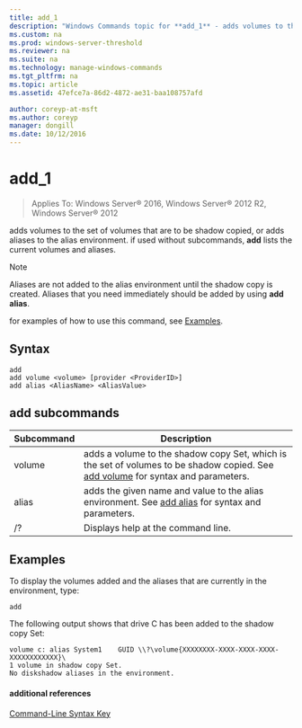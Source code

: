 ```yaml
---
title: add_1
description: "Windows Commands topic for **add_1** - adds volumes to the set of volumes that are to be shadow copied, or adds aliases to the alias environment."
ms.custom: na
ms.prod: windows-server-threshold
ms.reviewer: na
ms.suite: na
ms.technology: manage-windows-commands
ms.tgt_pltfrm: na
ms.topic: article
ms.assetid: 47efce7a-86d2-4872-ae31-baa108757afd

author: coreyp-at-msft
ms.author: coreyp
manager: dongill
ms.date: 10/12/2016
---
```

# add_1

>Applies To: Windows Server&reg; 2016, Windows Server&reg; 2012 R2, Windows Server&reg; 2012

adds volumes to the set of volumes that are to be shadow copied, or adds aliases to the alias environment. if used without subcommands, **add** lists the current volumes and aliases.  
  
> [!NOTE]  
> Aliases are not added to the alias environment until the shadow copy is created. Aliases that you need immediately should be added by using **add alias**.  
  
for examples of how to use this command, see [Examples](#BKMK_examples).  
  
## Syntax  
  
```  
add   
add volume <volume> [provider <ProviderID>]   
add alias <AliasName> <AliasValue>  
```  
  
## add subcommands  
  
|Subcommand|Description|  
|-------|--------|  
|volume|adds a volume to the shadow copy Set, which is the set of volumes to be shadow copied. See [add volume](add-volume.md) for syntax and parameters.|  
|alias|adds the given name and value to the alias environment. See [add alias](add-alias.md) for syntax and parameters.|  
|\/?|Displays help at the command line.|  
  
## <a name="BKMK_examples"></a>Examples  
To display the volumes added and the aliases that are currently in the environment, type:  
  
```  
add  
```  
  
The following output shows that drive C has been added to the shadow copy Set:  
  
```  
volume c: alias System1    GUID \\?\volume{XXXXXXXX-XXXX-XXXX-XXXX-XXXXXXXXXXXX}\  
1 volume in shadow copy Set.  
No diskshadow aliases in the environment.  
```  
  
#### additional references  
[Command-Line Syntax Key](command-line-syntax-key.md)  
  

